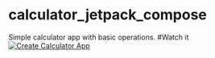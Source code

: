 # calculator_jetpack_compose
Simple calculator app with basic operations.
#Watch it 
[![Create Calculator App](http://img.youtube.com/vi/vepeiRB31mU/0.jpg)](http://www.youtube.com/watch?v=vepeiRB31mU "Video Title")
